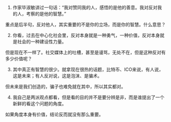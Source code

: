1. 作家毕淑敏讲过一句话：“我对赞同我的人，感悟的是他的善意。我对反对我的人，考察的是他的智慧。”

重点是后半句，反对他人，其实重要的不是你的立场，而是你的智慧。什么意思？


2. 你看，过去在中心化社会里，反对本身就是一种勇气，一种价值，反对本身就是社会的一种建设性力量。

但是现在不一样了。社交媒体上的吐槽，甚至是谩骂，无处不在，但是这种反对有多少价值呢？


3. 其中真正有智慧的很少。就拿现在很热的话题，比特币、ICO来说，有人说，这是未来；有人反对说，这是泡沫、是骗术。

但未来是我们创造的，骗子也难免就在其中，所以其实都对。


4. 我自己是两派观点都看，但是看的目的并不是要分辨是非，而是谁提出了一个新鲜的看这个问题的角度。

如果角度本身有价值，结论反而就没有那么重要。